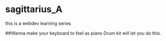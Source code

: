 # sagittarius_A
this is a webdev learning series

##Wanna make your keyboard to feel as piano
Drum kit will let you do this.
